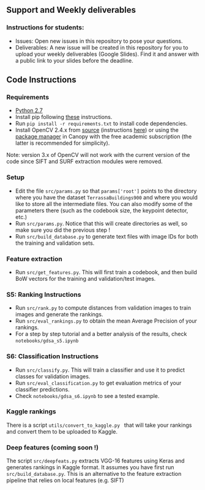 ## Support and Weekly deliverables

### Instructions for students:

- Issues: Open new issues in this repository to pose your questions.
- Deliverables: A new issue will be created in this repository for you to upload your weekly deliverables (Google Slides). Find it and answer with a public link to your slides before the deadline.

## Code Instructions

### Requirements
- [Python 2.7](https://www.python.org/download/releases/2.7/)
- Install pip following [these](https://pip.pypa.io/en/stable/installing/) instructions.
- Run ```pip install -r requirements.txt``` to install code dependencies.
- Install OpenCV 2.4.x from [source](http://opencv.org/downloads.html) (instructions [here](http://docs.opencv.org/2.4/doc/tutorials/introduction/table_of_content_introduction/table_of_content_introduction.html)) or using the [package manager](https://www.enthought.com/products/canopy/package-index/) in Canopy with the free academic subscription (the latter is recommended for simplicity).

Note: version 3.x of OpenCV will not work with the current version of the code since SIFT and SURF extraction modules were removed.
### Setup

- Edit the file `src/params.py` so that `params['root']` points to the directory where you have the dataset `TerrassaBuildings900` and where you would like to store all the intermediate files. You can also modify some of the parameters there (such as the codebook size, the keypoint detector, etc.)
- Run `src/params.py`. Notice that this will create directories as well, so make sure you did the previous step !
- Run `src/build_database.py` to generate text files with image IDs for both the training and validation sets. 

### Feature extraction

- Run `src/get_features.py`. This will first train a codebook, and then build BoW vectors for the training and validation/test images.

### S5: Ranking Instructions

- Run `src/rank.py` to compute distances from validation images to train images and generate the rankings.
- Run `src/eval_rankings.py` to obtain the mean Average Precision of your rankings.
- For a step by step tutorial and a better analysis of the results, check `notebooks/gdsa_s5.ipynb`

### S6: Classification Instructions

- Run `src/classify.py`. This will train a classifier and use it to predict classes for validation images.
- Run `src/eval_classification.py` to get evaluation metrics of your classifier predictions.
- Check `notebooks/gdsa_s6.ipynb` to see a tested example.

### Kaggle rankings

There is a script ```utils/convert_to_kaggle.py ``` that will take your rankings and convert them to be uploaded to Kaggle.

### Deep features (coming soon !)

The script ```src/deepfeats.py``` extracts VGG-16 features using Keras and generates rankings in Kaggle format. It assumes you have first run ```src/build_database.py```. This is an alternative to the feature extraction pipeline that relies on local features (e.g. SIFT)